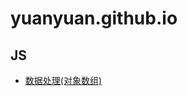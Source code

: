 # yuanyuan.github.io
## JS
+ [数据处理(对象数组)](https://github.com/zyy782/yuanyuan.github.io/blob/main/JS/01data.md)
